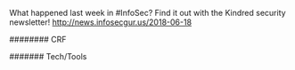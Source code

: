 What happened last week in #InfoSec? Find it out with the Kindred security newsletter!
http://news.infosecgur.us/2018-06-18

######## CRF





####### Tech/Tools
